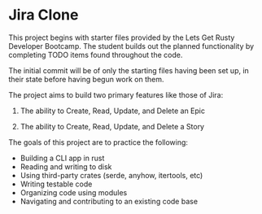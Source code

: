 # Jira Clone

This project begins with starter files provided by the Lets Get Rusty Developer Bootcamp.  The student builds out the planned functionality by completing TODO items found throughout the code.

The initial commit will be of only the starting files having been set up, in their state before having begun work on them.


The project aims to build two primary features like those of Jira:

1. The ability to Create, Read, Update, and Delete an Epic

2. The ability to Create, Read, Update, and Delete a Story


The goals of this project are to practice the following:

- Building a CLI app in rust
- Reading and writing to disk
- Using third-party crates (serde, anyhow, itertools, etc)
- Writing testable code
- Organizing code using modules
- Navigating and contributing to an existing code base